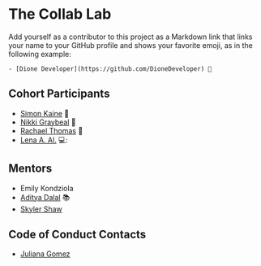 # The Collab Lab

Add yourself as a contributor to this project as a Markdown link that links your name to your GitHub profile and shows your favorite emoji, as in the following example:

    - [Dione Developer](https://github.com/DioneDeveloper) 💅

## Cohort Participants

- [Simon Kaine](https://github.com/simonkaine) :crystal_ball:
- [Nikki Graybeal](https://github.com/nikkigraybeal) :space_invader:
- [Rachael Thomas](https://github.com/rachael-t) :dizzy:
- [Lena A. Al.](https://github.com/lena-A-Al) 💻:

## Mentors

- Emily Kondziola
- [Aditya Dalal](https://github.com/adidalal) :books:
- [Skyler Shaw](https://www.linkedin.com/in/skylershaw/)

## Code of Conduct Contacts

- [Juliana Gomez](https://the-collab-lab.slack.com/archives/C037EMXQJR2/p1648562885506529)
